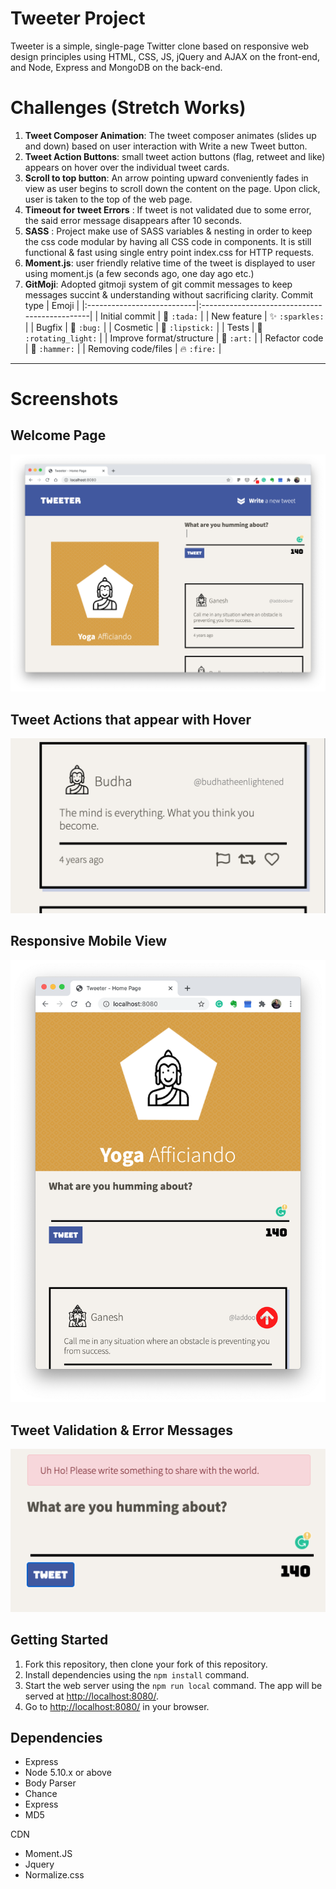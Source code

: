 # Tweeter Project

Tweeter is a simple, single-page Twitter clone based on responsive web design principles using HTML, CSS, JS, jQuery and AJAX on the front-end, and Node, Express and MongoDB on the back-end.

# Challenges (Stretch Works)

1. **Tweet Composer Animation**: The tweet composer animates (slides up and down) based on user interaction with Write a new Tweet button.
2. **Tweet Action Buttons**: small tweet action buttons (flag, retweet and like) appears on hover over the individual tweet cards.
3. **Scroll to top button**: An arrow pointing upward conveniently fades in view as user begins to scroll down the content on the page. Upon click, user is taken to the top of the web page.
4. **Timeout for tweet Errors** : If tweet is not validated due to some error, the said error message disappears after 10 seconds.
5. **SASS** : Project make use of SASS variables & nesting in order to keep the css code modular by having all CSS code in components. It is still functional & fast using single entry point index.css for HTTP requests.
6. **Moment.js**: user friendly relative time of the tweet is displayed to user using moment.js (a few seconds ago, one day ago etc.)
7. **GitMoji**: Adopted gitmoji system of git commit messages to keep messages succint & understanding without sacrificing clarity.
   Commit type | Emoji |
   |:---------------------------|:----------------------------------------------|
   | Initial commit | :tada: `:tada:` |
   | New feature | :sparkles: `:sparkles:` |
   | Bugfix | :bug: `:bug:` |
   | Cosmetic | :lipstick: `:lipstick:` |
   | Tests | :rotating_light: `:rotating_light:` |
   | Improve format/structure | :art: `:art:` |
   | Refactor code | :hammer: `:hammer:` |
   | Removing code/files | :fire: `:fire:` |

---

# Screenshots

## Welcome Page

!['welcome page](https://raw.githubusercontent.com/letsandeepio/tweeter/master/public/screenshots/welcome.png)

## Tweet Actions that appear with Hover

!['Tweet actions button'](https://raw.githubusercontent.com/letsandeepio/tweeter/master/public/screenshots/tweet-action-buttons.png)

## Responsive Mobile View

!['Mobile View'](https://raw.githubusercontent.com/letsandeepio/tweeter/master/public/screenshots/mobile-view.png)

## Tweet Validation & Error Messages

!['tweet composer'](https://raw.githubusercontent.com/letsandeepio/tweeter/master/public/screenshots/tweetcomposer.png)

## Getting Started

1. Fork this repository, then clone your fork of this repository.
2. Install dependencies using the `npm install` command.
3. Start the web server using the `npm run local` command. The app will be served at <http://localhost:8080/>.
4. Go to <http://localhost:8080/> in your browser.

## Dependencies

- Express
- Node 5.10.x or above
- Body Parser
- Chance
- Express
- MD5

CDN

- Moment.JS
- Jquery
- Normalize.css
